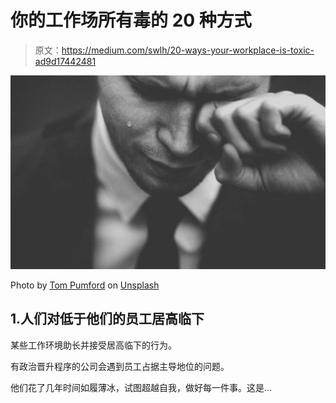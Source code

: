 # 你的工作场所有毒的 20 种方式

> 原文：<https://medium.com/swlh/20-ways-your-workplace-is-toxic-ad9d17442481>

![](img/84f4e53a8bf2b76d89eecf2a7fd05183.png)

Photo by [Tom Pumford](https://unsplash.com/@tompumford?utm_source=medium&utm_medium=referral) on [Unsplash](https://unsplash.com?utm_source=medium&utm_medium=referral)

## 1.人们对低于他们的员工居高临下

某些工作环境助长并接受居高临下的行为。

有政治晋升程序的公司会遇到员工占据主导地位的问题。

他们花了几年时间如履薄冰，试图超越自我，做好每一件事。这是…